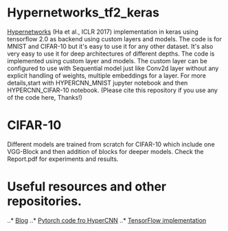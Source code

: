 # Hypernetworks_tf2_keras
[Hypernetworks](https://arxiv.org/abs/1609.09106) (Ha et al., ICLR 2017) implementation in keras using tensorflow 2.0 as backend using custom layers and models.
The code is for MNIST and CIFAR-10 but it's easy to use it for any other dataset. It's also very easy to use it for deep architectures of different depths.
The code is implemented using custom layer and models. The custom layer can be configured to use with Sequential model just like Conv2d layer without any explicit handling of weights, multiple embeddings for a layer. For more details,start with HYPERCNN_MNIST jupyter notebook and then HYPERCNN_CIFAR-10 notebook.
(Please cite this repository if you use any of the code here, Thanks!)

# CIFAR-10 
Different models are trained from scratch for CIFAR-10 which include one VGG-Block and then addition of blocks for deeper models. Check the Report.pdf for experiments and results.


# Useful resources and other repositories.

..* [Blog](http://blog.otoro.net/2016/09/28/hyper-networks/)
..* [Pytorch code fro HyperCNN](https://github.com/g1910/HyperNetworks)
..* [TensorFlow implementation](https://github.com/hardmaru/supercell/blob/master/supercell.py)

